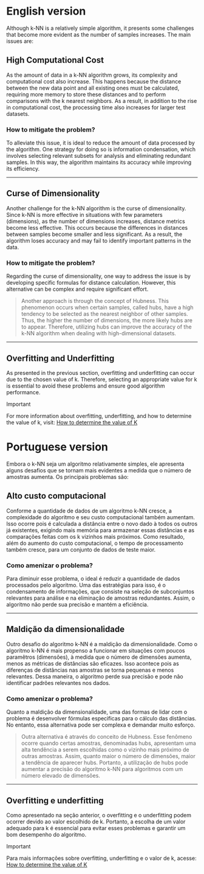 # English version

Although k-NN is a relatively simple algorithm, it presents some challenges that become more evident as the number of samples increases. The main issues are:

## High Computational Cost
As the amount of data in a k-NN algorithm grows, its complexity and computational cost also increase. This happens because the distance between the new data point and all existing ones must be calculated, requiring more memory to store these distances and to perform comparisons with the k nearest neighbors. As a result, in addition to the rise in computational cost, the processing time also increases for larger test datasets.

### How to mitigate the problem?
To alleviate this issue, it is ideal to reduce the amount of data processed by the algorithm. One strategy for doing so is information condensation, which involves selecting relevant subsets for analysis and eliminating redundant samples. In this way, the algorithm maintains its accuracy while improving its efficiency.

***

## Curse of Dimensionality
Another challenge for the k-NN algorithm is the curse of dimensionality. Since k-NN is more effective in situations with few parameters (dimensions), as the number of dimensions increases, distance metrics become less effective. This occurs because the differences in distances between samples become smaller and less significant. As a result, the algorithm loses accuracy and may fail to identify important patterns in the data.

### How to mitigate the problem?
Regarding the curse of dimensionality, one way to address the issue is by developing specific formulas for distance calculation. However, this alternative can be complex and require significant effort.

> Another approach is through the concept of Hubness. This phenomenon occurs when certain samples, called hubs, have a high tendency to be selected as the nearest neighbor of other samples. Thus, the higher the number of dimensions, the more likely hubs are to appear. Therefore, utilizing hubs can improve the accuracy of the k-NN algorithm when dealing with high-dimensional datasets.

***

## Overfitting and Underfitting
As presented in the previous section, overfitting and underfitting can occur due to the chosen value of k. Therefore, selecting an appropriate value for k is essential to avoid these problems and ensure good algorithm performance.

> [!IMPORTANT]
> For more information about overfitting, underfitting, and how to determine the value of k, visit: [How to determine the value of K](httphttps://github.com/mevianna/ISA/tree/main/KNN/3.mathematics)


# Portuguese version

Embora o k-NN seja um algoritmo relativamente simples, ele apresenta alguns desafios que se tornam mais evidentes a medida que o número de amostras aumenta. Os principais problemas são:

## Alto custo computacional
Conforme a quantidade de dados de um algoritmo k-NN cresce, a complexidade do algoritmo e seu custo computacional também aumentam. Isso ocorre pois é calculada a distância entre o novo dado à todos os outros já existentes, exigindo mais memória para armazenar essas distâncias e as comparações feitas com os k vizinhos mais próximos. Como resultado, além do aumento do custo computacional, o tempo de processamento também cresce, para um conjunto de dados de teste maior.

### Como amenizar o problema?
Para diminuir esse problema, o ideal é reduzir a quantidade de dados processados pelo algoritmo. Uma das estratégias para isso, é o condensamento de informações, que consiste na seleção de subconjuntos relevantes para análise e na eliminação de amostras redundantes. Assim, o algoritmo não perde sua precisão e mantém a eficiência.

***

## Maldição da dimensionalidade
Outro desafio do algoritmo k-NN é a maldição da dimensionalidade. Como o algoritmo k-NN é mais propenso a funcionar em situações com poucos paramêtros (dimensões), à medida que o número de dimensões aumenta, menos as métricas de distâncias são eficazes. Isso acontece pois as diferenças de distâncias nas amostras se torna pequenas e menos relevantes. Dessa maneira, o algoritmo perde sua precisão e pode não identificar padrões relevantes nos dados.

### Como amenizar o problema?
Quanto a maldição da dimensionalidade, uma das formas de lidar com o problema é desenvolver fórmulas especificas para o cálculo das distâncias. No entanto, essa alternativa pode ser complexa e demandar muito esforço.

>  Outra alternativa é através do conceito de Hubness. Esse fenômeno ocorre quando certas amostras, denominadas hubs, apresentam uma alta tendência a serem escolhidas como o vizinho mais próximo de outras amostras. Assim, quanto maior o número de dimensões, maior a tendência de aparecer hubs. Portanto, a utilização de hubs pode aumentar a precisão do algoritmo k-NN para algoritmos com um número elevado de dimensões.

***

## Overfitting e underfitting
Como apresentado na seção anterior, o overfitting e o underfitting podem ocorrer devido ao valor escolhido de k. Portanto, a escolha de um valor adequado para k é essencial para evitar esses problemas e garantir um bom desempenho do algoritmo.

> [!IMPORTANT]
> Para mais informações sobre overfitting, underfitting e o valor de k, acesse: [How to determine the value of K](https://github.com/mevianna/ISA/tree/main/KNN/3.mathematics)
